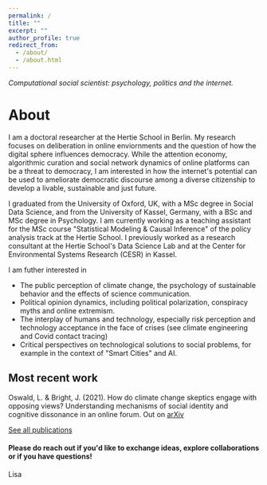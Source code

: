 ```yaml
---
permalink: /
title: ""
excerpt: ""
author_profile: true
redirect_from: 
  - /about/
  - /about.html
---
```

*Computational social scientist: psychology, politics and the internet.* 

# About

I am a doctoral researcher at the Hertie School in Berlin. My research focuses on deliberation in online enviornments and the question of how the digital sphere influences democracy. While the attention economy, algorithmic curation and social network dynamics of online platforms can be a threat to democracy, I am interested in how the internet's potential can be used to ameliorate democratic discourse among a diverse citizenship to develop a livable, sustainable and just future. 

I graduated from the University of Oxford, UK, with a MSc degree in Social Data Science, and from the University of Kassel, Germany, with a BSc and MSc degree in Psychology. I am currently working as a teaching assistant for the MSc course "Statistical Modeling & Causal Inference" of the policy analysis track at the Hertie School. I previously worked as a research consultant at the Hertie School's Data Science Lab and at the Center for Environmental Systems Research (CESR) in Kassel.

I am futher interested in 
* The public perception of climate change, the psychology of sustainable behavior and the effects of science communication. 
* Political opinion dynamics, including political polarization, conspiracy myths and online extremism.  
* The interplay of humans and technology, especially risk perception and technology acceptance in the face of crises (see climate engineering and Covid contact tracing) 
* Critical perspectives on technological solutions to social problems, for example in the context of "Smart Cities" and AI.

## Most recent work
Oswald, L. & Bright, J. (2021). How do climate change skeptics engage with opposing views? Understanding mechanisms of social identity and cognitive dissonance in an online forum. Out on [arXiv](https://arxiv.org/abs/2102.06516)

[See all publications](https://lfoswald.github.io/publication/)

#### Please do reach out if you'd like to exchange ideas, explore collaborations or if you have questions!  
Lisa
